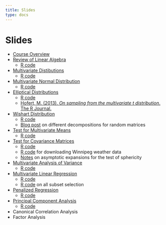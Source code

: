 ```yaml
---
title: Slides
type: docs
---
```


# Slides

  - [Course Overview](overview.pdf)
  - [Review of Linear Algebra](review-linear-algebra.pdf)
    + [R code](review-linear-algebra.R)
  - [Multivariate Distibutions](multivariate-random-variables.pdf)
    + [R code](multivariate-random-variables.R)
  - [Multivariate Normal Distribution](multivariate-normal.pdf)
    + [R code](multivariate-normal.R)
  - [Elliptical Distributions](elliptical-distributions.pdf)
    + [R code](elliptical-distributions.R)
    + [Hofert, M. (2013). *On sampling from the multivariate t distribution*. The R Journal.](https://journal.r-project.org/archive/2013/RJ-2013-033/RJ-2013-033.pdf)
  - [Wishart Distribution](wishart-distribution.pdf)
    + [R code](wishart-distribution.R)
    + [Blog post](http://djalil.chafai.net/blog/2015/10/20/bartlett-decomposition-and-other-factorizations/) on different decompositions for random matrices
  - [Test for Multivariate Means](test-means.pdf)
    + [R code](test-means.R)
  - [Test for Covariance Matrices](test-covariances.pdf)
    + [R code](test-covariances.R)
    + [R code](../download_winnipeg_temp_data.R) for downloading Winnipeg weather data
    + [Notes](../test-sphericity-details.pdf) on asymptotic expansions for the test of sphericity
  - [Multivariate Analysis of Variance](manova.pdf)
    + [R code](manova.R)
  - [Multivariate Linear Regression](multivariate-linear-regression.pdf)
    + [R code](multivariate-linear-regression.R)
    + [R code](../all_subset_selection.R) on all subset selection
  - [Penalized Regression](penalized-regression.pdf)
    + [R code](penalized-regression.R)
  - [Principal Component Analysis](principal-component-analysis.pdf)
    + [R code](principal-component-analysis.R)
  - Canonical Correlation Analysis
  - Factor Analysis
    